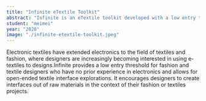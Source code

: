 ```yaml
---
title: "Infinite eTextile Toolkit"
abstract: "Infinite is an eTextile toolkit developed with a low entry threshold for fashion and textile designers who have no prior experience in electronics"
student: "meimei"
year: "2020"
image: "./infinite-etextile-toolkit.jpeg"
---
```

Electronic textiles have extended electronics to the field of textiles and fashion, where designers are increasingly becoming interested in using e-textiles to designs.Infinite provides a low entry threshold for fashion and textile designers who have no prior experience in electronics and allows for open-ended textile interface explorations. It encourages designers to create interfaces out of raw materials in the context of their fashion or textiles projects.